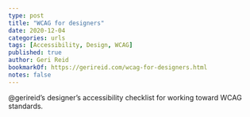 ```yaml
---
type: post
title: "WCAG for designers"
date: 2020-12-04
categories: urls
tags: [Accessibility, Design, WCAG]
published: true
author: Geri Reid
bookmarkOf: https://gerireid.com/wcag-for-designers.html
notes: false
---
```


@gerireid’s designer’s accessibility checklist for working toward WCAG standards.